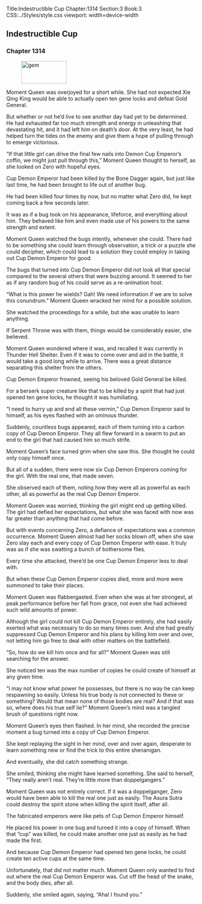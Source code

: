 Title:Indestructible Cup 
Chapter:1314 
Section:3 
Book:3 
CSS:../Styles/style.css 
viewport: width=device-width
  
## Indestructible Cup
### Chapter 1314
  
<figure>
	<img src="../Images/gem.gif" alt="gem" id="gem" width="120" height="60" />
</figure>
  

  
Moment Queen was overjoyed for a short while. She had not expected Xie Qing King would be able to actually open ten gene locks and defeat Gold General.

But whether or not he’d live to see another day had yet to be determined. He had exhausted far too much strength and energy in unleashing that devastating hit, and it had left him on death’s door. At the very least, he had helped turn the tides on the enemy and give them a hope of pulling through to emerge victorious.

“If that little girl can drive the final few nails into Demon Cup Emperor’s coffin, we might just pull through this,” Moment Queen thought to herself, as she looked on Zero with hopeful eyes.

Cup Demon Emperor had been killed by the Bone Dagger again, but just like last time, he had been brought to life out of another bug.

He had been killed four times by now, but no matter what Zero did, he kept coming back a few seconds later.

It was as if a bug took on his appearance, lifeforce, and everything about him. They behaved like him and even made use of his powers to the same strength and extent.

Moment Queen watched the bugs intently, whenever she could. There had to be something she could learn through observation, a trick or a puzzle she could decipher, which could lead to a solution they could employ in taking out Cup Demon Emperor for good.

The bugs that turned into Cup Demon Emperor did not look all that special compared to the several others that were buzzing around. It seemed to her as if any random bug of his could serve as a re-animation host.

“What is this power he wields? Gah! We need information if we are to solve this conundrum.” Moment Queen wracked her mind for a possible solution.

She watched the proceedings for a while, but she was unable to learn anything.

If Serpent Throne was with them, things would be considerably easier, she believed.

Moment Queen wondered where it was, and recalled it was currently in Thunder Hell Shelter. Even if it was to come over and aid in the battle, it would take a good long while to arrive. There was a great distance separating this shelter from the others.

Cup Demon Emperor frowned, seeing his beloved Gold General be killed.

For a berserk super creature like that to be killed by a spirit that had just opened ten gene locks, he thought it was humiliating.

“I need to hurry up and end all these vermin,” Cup Demon Emperor said to himself, as his eyes flashed with an ominous thunder.

Suddenly, countless bugs appeared, each of them turning into a carbon copy of Cup Demon Emperor. They all flew forward in a swarm to put an end to the girl that had caused him so much strife.

Moment Queen’s face turned grim when she saw this. She thought he could only copy himself once.

But all of a sudden, there were now six Cup Demon Emperors coming for the girl. With the real one, that made seven.

She observed each of them, noting how they were all as powerful as each other, all as powerful as the real Cup Demon Emperor.

Moment Queen was worried, thinking the girl might end up getting killed. The girl had defied her expectations, but what she was faced with now was far greater than anything that had come before.

But with events concerning Zero, a defiance of expectations was a common occurrence. Moment Queen almost had her socks blown off, when she saw Zero slay each and every copy of Cup Demon Emperor with ease. It truly was as if she was swatting a bunch of bothersome flies.

Every time she attacked, there’d be one Cup Demon Emperor less to deal with.

But when these Cup Demon Emperor copies died, more and more were summoned to take their places.

Moment Queen was flabbergasted. Even when she was at her strongest, at peak performance before her fall from grace, not even she had achieved such wild amounts of power.

Although the girl could not kill Cup Demon Emperor entirely, she had easily exerted what was necessary to do so many times over. And she had greatly suppressed Cup Demon Emperor and his plans by killing him over and over, not letting him go free to deal with other matters on the battlefield.

“So, how do we kill him once and for all?” Moment Queen was still searching for the answer.

She noticed ten was the max number of copies he could create of himself at any given time.

“I may not know what power he possesses, but there is no way he can keep respawning so easily. Unless his true body is not connected to these or something? Would that mean none of those bodies are real? And if that was so, where does his true self lie?” Moment Queen’s mind was a tangled brush of questions right now.

Moment Queen’s eyes then flashed. In her mind, she recorded the precise moment a bug turned into a copy of Cup Demon Emperor.

She kept replaying the sight in her mind, over and over again, desperate to learn something new or find the trick to this entire shenanigan.

And eventually, she did catch something strange.

She smiled, thinking she might have learned something. She said to herself, “They really aren’t real. They’re little more than doppelgangers.”

Moment Queen was not entirely correct. If it was a doppelganger, Zero would have been able to kill the real one just as easily. The Asura Sutra could destroy the spirit stone when killing the spirit itself, after all.

The fabricated emperors were like pets of Cup Demon Emperor himself.

He placed his power in one bug and turned it into a copy of himself. When that “cup” was killed, he could make another one just as easily as he had made the first.

And because Cup Demon Emperor had opened ten gene locks, he could create ten active cups at the same time.

Unfortunately, that did not matter much. Moment Queen only wanted to find out where the real Cup Demon Emperor was. Cut off the head of the snake, and the body dies, after all.

Suddenly, she smiled again, saying, “Aha! I found you.”